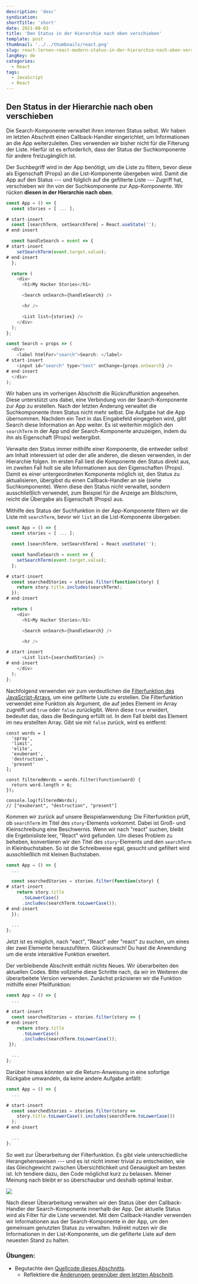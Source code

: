 ```yaml
---
description: 'desc'
syndication:
shortTitle: 'short'
date: 2021-08-03
title: 'Den Status in der Hierarchie nach oben verschieben'
template: post
thumbnail: '../../thumbnails/react.png'
slug: react-lernen-react-modern-status-in-der-hierarchie-nach-oben-verschieben
langKey: de
categories:
  - React
tags:
  - JavaScript
  - React
---
```


## Den Status in der Hierarchie nach oben verschieben

Die Search-Komponente verwaltet ihren internen Status selbst. Wir haben im letzten Abschnitt einen Callback-Handler eingerichtet, um Informationen an die App weiterzuleiten. Dies verwenden wir bisher nicht für die Filterung der Liste. Hierfür ist es erforderlich, dass der Status der Suchkomponente für andere freizugänglich ist.

Der Suchbegriff wird in der App benötigt, um die Liste zu filtern, bevor diese als Eigenschaft (Props) an die List-Komponente übergeben wird. Damit die App auf den Status --- und folglich auf die gefilterte Liste --- Zugriff hat, verschieben wir ihn von der Suchkomponente zur App-Komponente. Wir rücken **diesen in der Hierarchie nach oben**.

```js
const App = () => {
  const stories = [ ... ];

# start-insert
  const [searchTerm, setSearchTerm] = React.useState('');
# end-insert

  const handleSearch = event => {
# start-insert
    setSearchTerm(event.target.value);
# end-insert
  };

  return (
    <div>
      <h1>My Hacker Stories</h1>

      <Search onSearch={handleSearch} />

      <hr />

      <List list={stories} />
    </div>
  );
};

const Search = props => (
  <div>
    <label htmlFor="search">Search: </label>
# start-insert
    <input id="search" type="text" onChange={props.onSearch} />
# end-insert
  </div>
);
```

Wir haben uns im vorherigen Abschnitt die Rückruffunktion angesehen. Diese unterstützt uns dabei, eine Verbindung von der Search-Komponente zur App zu erstellen. Nach der letzten Änderung verwaltet die Suchkomponente ihren Status nicht mehr selbst. Die Aufgabe hat die App übernommen. Nachdem ein Text in das Eingabefeld eingegeben wird, gibt Search diese Information an App weiter. Es ist weiterhin möglich den `searchTerm` in der App und der Search-Komponente anzuzeigen, indem du ihn als Eigenschaft (Props) weitergibst.

Verwalte den Status immer mithilfe einer Komponente, die entweder selbst am Inhalt interessiert ist oder der alle anderen, die diesen verwenden, in der Hierarchie folgen. Im ersten Fall liest die Komponente den Status direkt aus, im zweiten Fall holt sie alle Informationen aus den Eigenschaften (Props). Damit es einer untergeordneten Komponente möglich ist, den Status zu aktualisieren, übergibst du einen Callback-Handler an sie (siehe Suchkomponente). Wenn diese den Status nicht verwaltet, sondern ausschließlich verwendet, zum Beispiel für die Anzeige am Bildschirm, reicht die Übergabe als Eigenschaft (Props) aus.

Mithilfe des Status der Suchfunktion in der App-Komponente filtern wir die Liste mit `searchTerm`, bevor wir `list` an die List-Komponente übergeben:

```js
const App = () => {
  const stories = [ ... ];

  const [searchTerm, setSearchTerm] = React.useState('');

  const handleSearch = event => {
    setSearchTerm(event.target.value);
  };

# start-insert
  const searchedStories = stories.filter(function(story) {
    return story.title.includes(searchTerm);
  });
# end-insert

  return (
    <div>
      <h1>My Hacker Stories</h1>

      <Search onSearch={handleSearch} />

      <hr />

# start-insert
      <List list={searchedStories} />
# end-insert
    </div>
  );
};
```

Nachfolgend verwenden wir zum verdeutlichen die [Filterfunktion des JavaScript-Arrays](https://developer.mozilla.org/de/docs/Web/JavaScript/Reference/Global_Objects/Array/filter), um eine gefilterte Liste zu erstellen. Die Filterfunktion verwendet eine Funktion als Argument, die auf jedes Element im Array zugreift und `true` oder `false` zurückgibt. Wenn diese `true` erwidert, bedeutet das, dass die Bedingung erfüllt ist. In dem Fall bleibt das Element im neu erstellten Array. Gibt sie mit `false` zurück, wird es entfernt:

```
const words = [
  'spray',
  'limit',
  'elite',
  'exuberant',
  'destruction',
  'present'
];

const filteredWords = words.filter(function(word) {
  return word.length > 6;
});

console.log(filteredWords);
// ["exuberant", "destruction", "present"]
```

Kommen wir zurück auf unsere Beispielanwendung: Die Filterfunktion prüft, ob `searchTerm` im Titel des `story`-Elements vorkommt. Dabei ist Groß- und Kleinschreibung eine Beschwernis. Wenn wir nach "react" suchen, bleibt die Ergebnisliste leer, "React" wird gefunden. Um dieses Problem zu beheben, konvertieren wir den Titel des `story`-Elements und den `searchTerm` in Kleinbuchstaben. So ist die Schreibweise egal, gesucht und gefiltert wird ausschließlich mit kleinen Buchstaben.

```js
const App = () => {
  ...

  const searchedStories = stories.filter(function(story) {
# start-insert
    return story.title
      .toLowerCase()
      .includes(searchTerm.toLowerCase());
# end-insert
  });

  ...
};
```

Jetzt ist es möglich, nach "eact", "React" oder "react" zu suchen, um eines der zwei Elemente herauszufiltern. Glückwunsch! Du hast die Anwendung um die erste interaktive Funktion erweitert.

Der verbleibende Abschnitt enthält nichts Neues. Wir überarbeiten den aktuellen Codes. Bitte vollziehe diese Schritte nach, da wir im Weiteren die überarbeitete Version verwenden. Zunächst präzisieren wir die Funktion mithilfe einer Pfeilfunktion:

```js
const App = () => {
  ...

# start-insert
  const searchedStories = stories.filter(story => {
# end-insert
    return story.title
      .toLowerCase()
      .includes(searchTerm.toLowerCase());
 });

  ...
};
```

Darüber hinaus könnten wir die Return-Anweisung in eine sofortige Rückgabe umwandeln, da keine andere Aufgabe anfällt:

```js
const App = () => {
  ...

# start-insert
  const searchedStories = stories.filter(story =>
    story.title.toLowerCase().includes(searchTerm.toLowerCase())
  );
# end-insert

  ...
};
```

So weit zur Überarbeitung der Filterfunktion. Es gibt viele unterschiedliche Herangehensweisen --- und es ist nicht immer trivial zu entscheiden, wie das Gleichgewicht zwischen Übersichtlichkeit und Genauigkeit am besten ist. Ich tendiere dazu, den Code möglichst kurz zu belassen. Meiner Meinung nach bleibt er so überschaubar und deshalb optimal lesbar.

![](../images/component-communication.png)

Nach dieser Überarbeitung verwalten wir den Status über den Callback-Handler der Search-Komponente innerhalb der App. Der aktuelle Status wird als Filter für die Liste verwendet. Mit dem Callback-Handler verwenden wir Informationen aus der Search-Komponente in der App, um den gemeinsam genutzten Status zu verwalten. Indirekt nutzen wir die Informationen in der List-Komponente, um die gefilterte Liste auf dem neuesten Stand zu halten.

### Übungen:

* Begutachte den [Quellcode dieses Abschnitts](https://codesandbox.io/s/github/the-road-to-learn-react/hacker-stories/tree/hs/Lifting-State-in-React).
  * Reflektiere die [Änderungen gegenüber dem letzten Abschnitt](https://github.com/the-road-to-learn-react/hacker-stories/compare/hs/Callback-Handler-in-JSX...hs/Lifting-State-in-React?expand=1).
<img src="https://vg01.met.vgwort.de/na/ff3a283917b349ceb540649b4b2a7159" width="1" height="1" alt="">
